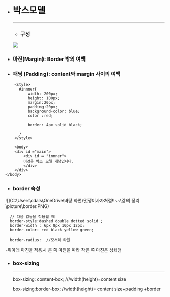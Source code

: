 - # 박스모델

  ------

  - ### 구성 

  <img src= "C:\Users\cdals\OneDrive\바탕 화면\멋쟁이사자처럼!!~~\강의 정리\picture\boxmodel.PNG">

- ### 마진(Margin): Border 밖의 여백 

- ### 패딩 (Padding): content와 margin 사이의 여백

```
    <style>
      #innner{
          width: 200px;
          height: 100px;
          margin:20px;
          padding:20px;
          background-color: blue;
          color :red;      
         
          border: 4px solid black;

      }
    </style>
    
    <body>
    <div id ="main">
        <div id = "innner">
        이것은 박스 모델 개념입니다.
        </div>
    </div>
</body>
```

- ### border 속성

![](C:\Users\cdals\OneDrive\바탕 화면\멋쟁이사자처럼!!~~\강의 정리\picture\border.PNG)

```
  // 다음 값들을 적용할 때
  border-style:dashed double dotted solid ;
  border-width : 6px 8px 10px 12px;
  border-color: red black yellow green;
  
  border-radius:  //모서리 타원
```

   -위아래 마진을 적용시 큰 쪽 마진을 따라 작은 쪽 마진은 상쇄댐

- ### box-sizing

  ------

  box-sizing: content-box;  ///width(height)=content size

  box-sizing:border-box;   //width(height)= content size+padding +border

